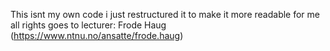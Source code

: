 This isnt my own code i just restructured it to make it more readable for me 
all rights goes to lecturer: Frode Haug (https://www.ntnu.no/ansatte/frode.haug)
